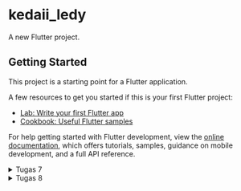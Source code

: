 # kedaii_ledy

A new Flutter project.

## Getting Started

This project is a starting point for a Flutter application.

A few resources to get you started if this is your first Flutter project:

- [Lab: Write your first Flutter app](https://docs.flutter.dev/get-started/codelab)
- [Cookbook: Useful Flutter samples](https://docs.flutter.dev/cookbook)

For help getting started with Flutter development, view the
[online documentation](https://docs.flutter.dev/), which offers tutorials,
samples, guidance on mobile development, and a full API reference.

<details>
<summary> Tugas 7 </summary>

# TUGAS 7

### 1. Stateless widget & stateful widget
Stateless widget adalah widget statis yang tidak bisa berubah.
Stateful widget adalah widget dinamis yang dapat berubah tampilannya jika terjadi events baik dari pengaruh user atau ada variabel yang berubah.
Kedua proses ini sama-sama memiliki proses constructor dan build. __Constructor__ adalah tahap penyusunan setiap state yang akan diterapkan, sedangkan __build__ adalah tahap dimana setiap widget dan state dibangun ke dalam bentuk UI. Yang berbeda adalah, stateful widget memiliki proses internal state. __Internal state__ adalah tahap dimana terdapat pemrosesan state yang dipicu dari adanya penambahan atau perubahan data, jika sistem ini dipicu, maka sistem akan me-render tampilan dari widget terbaru.

### 2. Widget 
Widget yang digunakan di dalam proyek ini:
1. __Scaffold__, struktur dasar halaman yang menyediakan kerangka dan AppBar dan body. 
2. __AppBar__, menampilkan judul atau toolbar pada atas halaman.
3. __Text__, menampilkan teks di layar.
4. __Padding__, menambahkan jarak di sekitar widget untuk merapikan tata letak.
5. __Column dan row__, menyusun widget secara vertikan dan horizontal.
6. __SizedBox__, menambahkan spasi kosong atau mengatur ukuran widget.
7. __Center__, memusatkan widget di dalam kontainer.
8. __GridView.count__, menampilkan item dalam bentuk grid dengan jumlah tertentu.
9. __Card__, membuat tampilan seperti kartu dengan efek bayangan.
10. __Container__, menampung widget dan memberikan kontrol untuk tata letaknya.
11. __Mediaquery__, mengambil informasi ukuran layar untuk menyesuaikan layout.
12. __Material__, memberikan tampilan material pada widget seperti warna dan bayangan.
13. __InkWell__, menambahkan efek percikan tinta (ripple) sebagai umpan balik visual pada widget.
14. __ScaffoldMessenger__, menampilkan pesan (SnackBar) di layar sementara.
15. __SnackBar__, menampilkan pesan sementara.
16. __Icon__, menampilkan ikon grafis dari _Icons_ dan _IconData_.
17. __ItemHomepage__, menyimpan data untuk setiap item pada grid.


### 3. Fungsi setState()
setState() berfungsi untuk memberitahu framework bahwa terdapat perubahan pada state yang harus di re-build. Widget yang memanggil fungsi ini akan di re-build sehingga perubahannya bisa dilihat lnagsung oleh pengguna. Namun fungsi ini hanya bisa dilakukan pada StatefulWidget. 

Jika fungsi ini dipanggil, variabel-variabel yang ada di dalam MyhomePage akan terpengaruh pada perubahan yang terjadi.

### 4. Perbedaan const dan final
__Final__ dapat digunakan untuk menginisiasi variable yang bersifat _immutable_ dimana nilai variabelnya sudah atau belum diketahui pada saat kompilasi berjalan. Sedangkan __const__ digunakan untuk mendeklarasikan variabel _immutable_ yang nilainya bersifat konstan dan harus sudah diketahui pada saat waktu berjalan, atau dalam artian nilai dari variabel tersebut harus sudah ada sebelum di compile.

### 5. Cara mengimplementasikan checklist-cechklist tugas 7
Pertama, saya membuat proyek Flutter baru dengan command `flutter create kedaii_ledy`, setelah itu merapikan struktur proyek dengan menambahkan `menu.dart` di dalam direktori `lib`. Selanjutnya, mengubah warna tema aplikasi menjadi warna coklat. Setelah itu, buat `MyHomePage` menjadi _stateless_.

Langkah selanjutnya, membuat card sederhana yang berisi NPM, nama, dan kelas di dalam `class MyHomePage`, dan membuat class `InfoCard` untuk mengatur ukuran info card. Setelah itu membuat button untuk card dengan membuat class `ItemHomepage` baru yang akan dimunculkan di `MyHomePage`.  Pada class `ItemCard` dibuat widget dan mengatur style ItemCard. Selanjutnya mengintegrasikan antara InfoCard dan ItemCard ditampilkan di `MyHomePage` di dalam `Widget Build()`.

Terakhir melakukan `flutter analyze` dan jika tidak ada masalah melakukan add, commit dan push.

</details>

<details>
<summary> Tugas 8 </summary>

# TUGAS 8

### 1. Fungsi dan apa keuntungan dari menggunakan `const` di Flutter? 
`const` digunakan untuk mendeklarasikan variabel yang nilainya tidak akan berubah selama kompilasi. Dengan menggunakan `const`, bisa mengoptimalkan kinerja Flutter dengan meningkatkan efisiensi memori, membuat aplikasi jadi lebih cepat, memudahkan dalam pemeliharaan kode, dan mengurangi risiko kesalahan saat melakukan pembaruan. `const` sebaiknya digunakan pada nilai variabel yang tetap dan tidak akan berubah, dan jangan dilakukan pada nilai variabel yang nilainya tidak boleh diubah setelah ditentukan.

### 2. Column dan Row pada Flutter
Column dan row adalah widget layout yang digunakan untuk mengatur tata letak. Column mengatur widget secara vertikal (satu dibawah yang lain), biasanya digunakan untuk membuat list atau formulir. Row mengatur widget secara horizontal (bersebelahan satu sama lain), biasanya digunakan untuk membuat navbar atau card dengan beberapa elemen yang disusun dari kiri ke kanan.

Contoh column: 
``` 
Column(
  mainAxisAlignment: MainAxisAlignment.spaceEvenly,
  children: [
    Image.asset('images/pic1.jpg'),
    Image.asset('images/pic2.jpg'),
    Image.asset('images/pic3.jpg'),
  ],
);
```

Contoh row:
```
Row(
  mainAxisAlignment: MainAxisAlignment.spaceEvenly,
  children: [
    Image.asset('images/pic1.jpg'),
    Image.asset('images/pic2.jpg'),
    Image.asset('images/pic3.jpg'),
  ],
);
```

### 3. Elemen input yang digunakan pada halaman form di tugas ini, dan apa saja yang tidak digunakan
Pada *productentry_form.dart* saya menggunakan `TextFormField` untuk menerima input nama, deskripsi, dan jumlah stok produk. Selain itu saya juga menggunakan `ElevatedButton` sebagai tombol save untuk memvalidasi form dan menampilkan dialog jika data produk berhasil disimpan. Beberapa elemen input yang tidak digunakan pada *productentry_form.dart* antara lain `Checbox`, `Radio`, `DropdownButton`, dan `Switch`.

### 4. Cara mengatur tema dalam aplikasi Flutter agar konsisten 
Apakah kamu mengimplementasikan tema pada aplikasi yang kamu buat?
Iya, saya mengimpelementasikan tema dalam aplikasi yang saya buat. Saya mengatur tema pada aplikasi saya dengan menggunaka `ThemeData` pada `MaterialApp` untuk menerapkan tema global untuk warna aplikasi, yaitu Red. Jika ingin menggunakan warna tersebut, saya tinggal memanggil `color: Theme.of(context).colorScheme.primary,` agar warna sesuai dengan tema aplikasi saya.

### 5. Cara menangani navigasi dalam aplikasi dengan banyak halaman pada Flutter
Menangani navigasi bisa menggunakan widget `Navigator` yang sudah disediakan oleh Flutter. Widget ini memudahkan kita untuk berpindah antar halaman. `Navigator` cocok untuk struktur halaman yang sederhana. Namun jika struktur halamannya lebih kompleks dan membutuhkan navigasi yang dinamis, maka bisa menggunakan `Navigator 2.0 (Router)`

Sumber : https://docs.flutter.dev/

</details>